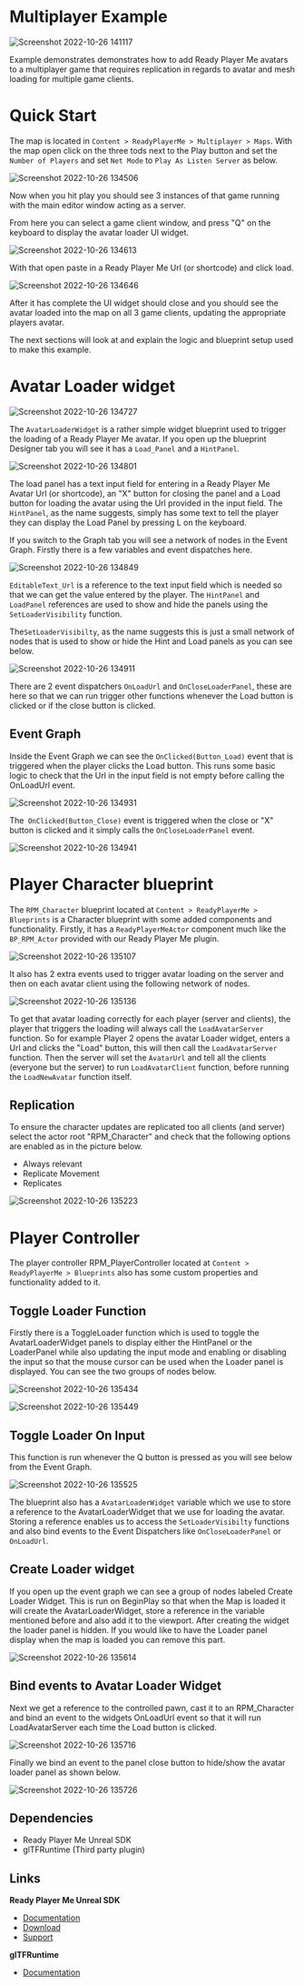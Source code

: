 # Multiplayer Example

![Screenshot 2022-10-26 141117](https://user-images.githubusercontent.com/108666572/198023314-57c84fbc-6221-4cd2-b7df-743eb4485f72.png)

Example demonstrates demonstrates how to add Ready Player Me avatars to a multiplayer game that requires replication in regards to avatar and mesh loading for multiple game clients.

# Quick Start

The map is located in `Content > ReadyPlayerMe > Multiplayer > Maps`. With the map open click on the three tods next to the Play button and set the `Number of Players` and set `Net Mode` to `Play As Listen Server` as below.

![Screenshot 2022-10-26 134506](https://user-images.githubusercontent.com/108666572/198020307-833db847-3090-409b-aa2b-b6fd2a9c79cf.png)

Now when you hit play you should see 3 instances of that game running with the main editor window acting as a server.

From here you can select a game client window, and press "Q" on the keyboard to display the avatar loader UI widget.

![Screenshot 2022-10-26 134613](https://user-images.githubusercontent.com/108666572/198020361-1c19774c-e066-44a6-b53d-d0c6e945ef93.png)

With that open paste in a Ready Player Me Url (or shortcode) and click load. 

![Screenshot 2022-10-26 134646](https://user-images.githubusercontent.com/108666572/198020498-8035bf22-6d70-4488-9646-149937219f6e.png)

After it has complete the UI widget should close and you should see the avatar loaded into the map on all 3 game clients, updating the appropriate players avatar.

The next sections will look at and explain the logic and blueprint setup used to make this example.

# Avatar Loader widget

![Screenshot 2022-10-26 134727](https://user-images.githubusercontent.com/108666572/198020564-1db68a92-2aa7-44df-beae-5497077d1321.png)

The `AvatarLoaderWidget` is a rather simple widget blueprint used to trigger the loading of a Ready Player Me avatar. If you open up the blueprint Designer tab you will see it has a `Load_Panel` and a `HintPanel`. 

![Screenshot 2022-10-26 134801](https://user-images.githubusercontent.com/108666572/198020660-3b3a892b-c273-4382-84fa-9d2fe2c43558.png)

The load panel has a text input field for entering in a Ready Player Me Avatar Url (or shortcode), an "X" button for closing the panel and a Load button for loading the avatar using the Url provided in the input field.
The `HintPanel`, as the name suggests, simply has some text to tell the player they can display the Load Panel by pressing L on the keyboard.

If you switch to the Graph tab you will see a network of nodes in the Event Graph. Firstly there is a few variables and event dispatches here.

![Screenshot 2022-10-26 134849](https://user-images.githubusercontent.com/108666572/198020787-1a5ac967-de0f-4ffd-aee8-a35bba86bd91.png)

`EditableText_Url` is a reference to the text input field which is needed so that we can get the value entered by the player.
The `HintPanel` and `LoadPanel` references are used to show and hide the panels using the `SetLoaderVisibility` function.

The`SetLoaderVisibilty`, as the name suggests this is just a small network of nodes that is used to show or hide the Hint and Load panels as you can see below.
 
![Screenshot 2022-10-26 134911](https://user-images.githubusercontent.com/108666572/198020899-bd248fd3-b765-4d43-acab-1913ef6597ce.png)

There are 2 event dispatchers `OnLoadUrl` and `OnCloseLoaderPanel`, these are here so that we can run trigger other functions whenever the Load button is clicked or if the close button is clicked.

## Event Graph 

 Inside the Event Graph we can see the `OnClicked(Button_Load)` event that is triggered when the player clicks the Load button. This runs some basic logic to check that the Url in the input field is not empty before calling the OnLoadUrl event.
 
![Screenshot 2022-10-26 134931](https://user-images.githubusercontent.com/108666572/198020992-5544b064-9d92-4814-8900-054d55a61c03.png)

 The` OnClicked(Button_Close)` event is triggered when the close or "X" button is clicked and it simply calls the `OnCloseLoaderPanel` event.

![Screenshot 2022-10-26 134941](https://user-images.githubusercontent.com/108666572/198021037-da358dc3-53e7-463e-a136-089d4bac517f.png)

 # Player Character blueprint

 The `RPM_Character` blueprint located at `Content > ReadyPlayerMe > Blueprints` is a Character blueprint with some added components and functionality. Firstly, it has a `ReadyPlayerMeActor` component much like the `BP_RPM_Actor` provided with our Ready Player Me plugin.

![Screenshot 2022-10-26 135107](https://user-images.githubusercontent.com/108666572/198021112-6ded3295-fc37-4d2a-b6ae-63c9ae9e27df.png)

 It also has 2 extra events used to trigger avatar loading on the server and then on each avatar client using the following network of nodes.

![Screenshot 2022-10-26 135136](https://user-images.githubusercontent.com/108666572/198021160-694231eb-448f-41e6-864d-68450ede99b6.png)

 To get that avatar loading correctly for each player (server and clients), the player that triggers the loading will always call the `LoadAvatarServer` function. So for example Player 2 opens the avatar Loader widget, enters a Url and clicks the "Load" button, this will then call the `LoadAvatarServer` function. Then the server will set the `AvatarUrl` and tell all the clients (everyone but the server) to run `LoadAvatarClient` function, before running the `LoadNewAvatar` function itself.
 
 ## Replication

 To ensure the character updates are replicated too all clients (and server) select the actor root "RPM_Character" and check that the following options are enabled as in the picture below. 
- Always relevant
- Replicate Movement
- Replicates

![Screenshot 2022-10-26 135223](https://user-images.githubusercontent.com/108666572/198021230-a8ca4ea4-f5a7-4e41-8409-a044825e1688.png)

 # Player Controller

 The player controller RPM_PlayerController located at `Content > ReadyPlayerMe > Blueprints` also has some custom properties and functionality added to it.
 
 ## Toggle Loader Function 
 Firstly there is a ToggleLoader function which is used to toggle the AvatarLoaderWidget panels to display either the HintPanel or the LoaderPanel while also updating the input mode and enabling or disabling the input so that the mouse cursor can be used when the Loader panel is displayed. You can see the two groups of nodes below.
 
![Screenshot 2022-10-26 135434](https://user-images.githubusercontent.com/108666572/198021311-eabad073-d8fe-4af7-8e49-95a8d734b2a0.png)

![Screenshot 2022-10-26 135449](https://user-images.githubusercontent.com/108666572/198021330-71544024-2e80-4c22-98c7-577a7e837901.png)

  ## Toggle Loader On Input
 This function is run whenever the Q button is pressed as you will see below from the Event Graph.
 
![Screenshot 2022-10-26 135525](https://user-images.githubusercontent.com/108666572/198021433-25cdad7e-524d-42f9-b516-36c12e118c4c.png)

 The blueprint also has a `AvatarLoaderWidget` variable which we use to store a reference to the AvatarLoaderWidget that we use for loading the avatar. Storing a reference enables us to access the `SetLoaderVisibilty` functions and also bind events to the Event Dispatchers like `OnCloseLoaderPanel` or `OnLoadUrl`.

 ## Create Loader widget
 If you open up the event graph we can see a group of nodes labeled Create Loader Widget. This is run on BeginPlay so that when the Map is loaded it will create the AvatarLoaderWidget, store a reference in the variable mentioned before and also add it to the viewport.
After creating the widget the loader panel is hidden. If you would like to have the Loader panel display when the map is loaded you can remove this part.

![Screenshot 2022-10-26 135614](https://user-images.githubusercontent.com/108666572/198021578-4e80019f-7f20-491e-81b6-944adaa2e694.png)

 ## Bind events to Avatar Loader Widget
 Next we get a reference to the controlled pawn, cast it to an RPM_Character and bind an event to the widgets OnLoadUrl event so that it will run LoadAvatarServer each time the Load button is clicked.
 
![Screenshot 2022-10-26 135716](https://user-images.githubusercontent.com/108666572/198021640-98c67102-2c85-4c62-849a-6e09aa01315e.png)

 Finally we bind an event to the panel close button to hide/show the avatar loader panel as shown below.
 
![Screenshot 2022-10-26 135726](https://user-images.githubusercontent.com/108666572/198021673-46224515-e2cd-4d8d-9ce1-ff7335535af9.png)

## Dependencies
- Ready Player Me Unreal SDK 
- glTFRuntime (Third party plugin)

## Links
**Ready Player Me Unreal SDK**
- [Documentation](https://docs.readyplayer.me/ready-player-me/integration-guides/unreal-engine-4)
- [Download](https://docs.readyplayer.me/ready-player-me/integration-guides/unreal-engine-4/unreal-plugin-download)
- [Support](https://docs.readyplayer.me/ready-player-me/integration-guides/unreal-engine-4/troubleshooting)

**glTFRuntime**
- [Documentation](https://github.com/rdeioris/glTFRuntime-docs/blob/master/README.md)
 


